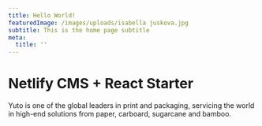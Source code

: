 ```yaml
---
title: Hello World!
featuredImage: /images/uploads/isabella juskova.jpg
subtitle: This is the home page subtitle
meta:
  title: ''
---
```

# Netlify CMS + React Starter

Yuto is one of the global leaders in print and packaging, servicing the world in high-end solutions from paper, carboard, sugarcane and bamboo.
